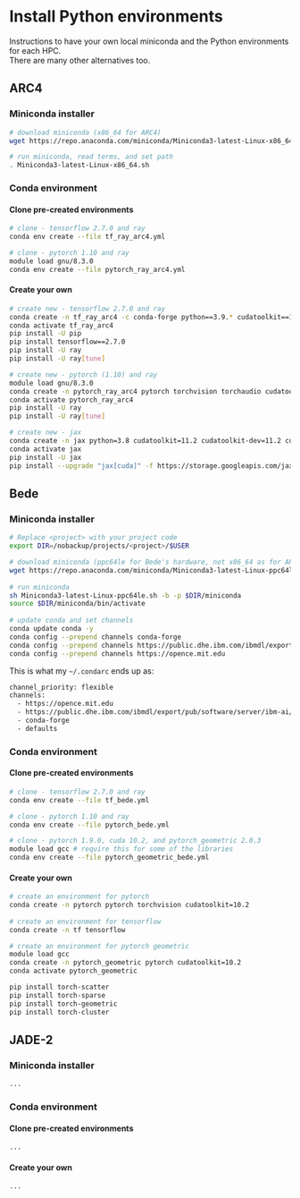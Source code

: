 # Install Python environments

Instructions to have your own local miniconda and the Python environments for each HPC.  
There are many other alternatives too.  

## ARC4

### Miniconda installer
```bash
# download miniconda (x86_64 for ARC4)
wget https://repo.anaconda.com/miniconda/Miniconda3-latest-Linux-x86_64.sh

# run miniconda, read terms, and set path
. Miniconda3-latest-Linux-x86_64.sh
```

### Conda environment

#### Clone pre-created environments

```bash
# clone - tensorflow 2.7.0 and ray
conda env create --file tf_ray_arc4.yml

# clone - pytorch 1.10 and ray
module load gnu/8.3.0
conda env create --file pytorch_ray_arc4.yml
```

#### Create your own

```bash
# create new - tensorflow 2.7.0 and ray
conda create -n tf_ray_arc4 -c conda-forge python==3.9.* cudatoolkit==11.2.* cudnn==8.1.*
conda activate tf_ray_arc4
pip install -U pip
pip install tensorflow==2.7.0
pip install -U ray
pip install -U ray[tune]

# create new - pytorch (1.10) and ray
module load gnu/8.3.0
conda create -n pytorch_ray_arc4 pytorch torchvision torchaudio cudatoolkit=11.3 -c pytorch
conda activate pytorch_ray_arc4
pip install -U ray
pip install -U ray[tune]

# create new - jax
conda create -n jax python=3.8 cudatoolkit=11.2 cudatoolkit-dev=11.2 cudnn=8.2
conda activate jax
pip install -U jax
pip install --upgrade "jax[cuda]" -f https://storage.googleapis.com/jax-releases/jax_releases.html
```

## Bede

### Miniconda installer
```bash
# Replace <project> with your project code
export DIR=/nobackup/projects/<project>/$USER

# download miniconda (ppc64le for Bede's hardware, not x86_64 as for ARC4)
wget https://repo.anaconda.com/miniconda/Miniconda3-latest-Linux-ppc64le.sh
 
# run miniconda
sh Miniconda3-latest-Linux-ppc64le.sh -b -p $DIR/miniconda
source $DIR/miniconda/bin/activate
 
# update conda and set channels
conda update conda -y
conda config --prepend channels conda-forge
conda config --prepend channels https://public.dhe.ibm.com/ibmdl/export/pub/software/server/ibm-ai/conda/
conda config --prepend channels https://opence.mit.edu
```

This is what my `~/.condarc` ends up as:
```bash
channel_priority: flexible
channels:
  - https://opence.mit.edu
  - https://public.dhe.ibm.com/ibmdl/export/pub/software/server/ibm-ai/conda/
  - conda-forge
  - defaults
```

### Conda environment

#### Clone pre-created environments

```bash
# clone - tensorflow 2.7.0 and ray
conda env create --file tf_bede.yml

# clone - pytorch 1.10 and ray
conda env create --file pytorch_bede.yml

# clone - pytorch 1.9.0, cuda 10.2, and pytorch_geometric 2.0.3
module load gcc # require this for some of the libraries
conda env create --file pytorch_geometric_bede.yml
```

#### Create your own

```bash
# create an environment for pytorch
conda create -n pytorch pytorch torchvision cudatoolkit=10.2
 
# create an environment for tensorflow
conda create -n tf tensorflow

# create an environment for pytorch geometric
module load gcc
conda create -n pytorch_geometric pytorch cudatoolkit=10.2
conda activate pytorch_geometric

pip install torch-scatter
pip install torch-sparse
pip install torch-geometric
pip install torch-cluster
```

## JADE-2

### Miniconda installer

```bash
...
```

### Conda environment

#### Clone pre-created environments

```bash
...
```

#### Create your own

```bash
...
```
